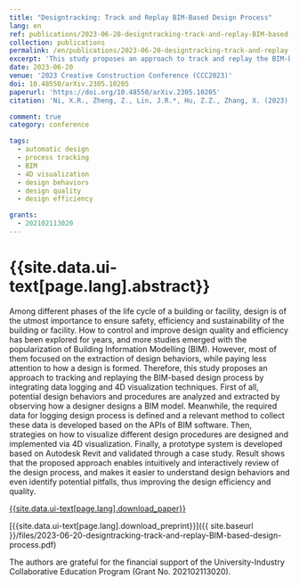 ```yaml
---
title: "Designtracking: Track and Replay BIM-Based Design Process"
lang: en
ref: publications/2023-06-20-designtracking-track-and-replay-BIM-based-design-process
collection: publications
permalink: /en/publications/2023-06-20-designtracking-track-and-replay-BIM-based-design-process
excerpt: 'This study proposes an approach to track and replay the BIM-based design process, which could be used to review the design process, understand design behaviors, and identify potential pitfalls to improve the design process.'
date: 2023-06-20
venue: '2023 Creative Construction Conference (CCC2023)'
doi: 10.48550/arXiv.2305.10205
paperurl: 'https://doi.org/10.48550/arXiv.2305.10205'
citation: 'Ni, X.R., Zheng, Z., Lin, J.R.*, Hu, Z.Z., Zhang, X. (2023). Designtracking: Track and Replay BIM-Based Design Process. <i>2023 Creative Construction Conference (CCC2023)</i>, XX-XX. Keszthely, Lake Balaton, Hungary.'

comment: true
category: conference

tags: 
  - automatic design
  - process tracking
  - BIM
  - 4D visualization
  - design behaviors
  - design quality
  - design efficiency

grants:
  - 202102113020
---
```



{{site.data.ui-text[page.lang].abstract}}
====

Among different phases of the life cycle of a building or facility, design is of the utmost importance to ensure safety, efficiency and sustainability of the building or facility. How to control and improve design quality and efficiency has been explored for years, and more studies emerged with the popularization of Building Information Modelling (BIM). However, most of them focused on the extraction of design behaviors, while paying less attention to how a design is formed. Therefore, this study proposes an approach to tracking and replaying the BIM-based design process by integrating data logging and 4D visualization techniques. First of all, potential design behaviors and procedures are analyzed and extracted by observing how a designer designs a BIM model. Meanwhile, the required data for logging design process is defined and a relevant method to collect these data is developed based on the APIs of BIM software. Then, strategies on how to visualize different design procedures are designed and implemented via 4D visualization. Finally, a prototype system is developed based on Autodesk Revit and validated through a case study. Result shows that the proposed approach enables intuitively and interactively review of the design process, and makes it easier to understand design behaviors and even identify potential pitfalls, thus improving the design efficiency and quality.

[{{site.data.ui-text[page.lang].download_paper}}]({{page.paperurl}})

[{{site.data.ui-text[page.lang].download_preprint}}]({{ site.baseurl }}/files/2023-06-20-designtracking-track-and-replay-BIM-based-design-process.pdf)

The authors are grateful for the financial support of the University-Industry Collaborative Education Program (Grant No. 202102113020).